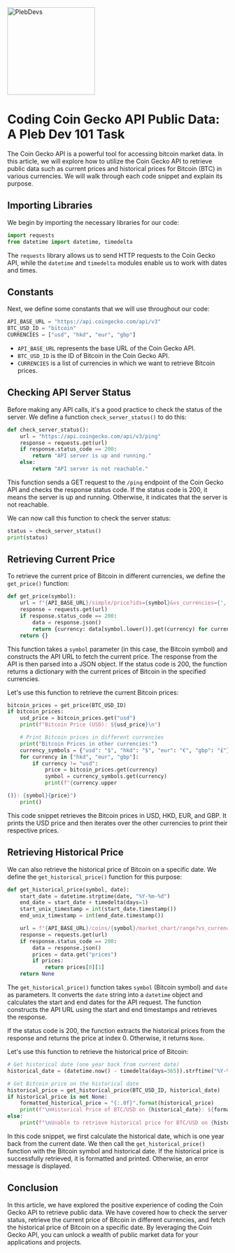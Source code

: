 <img src="https://plebdevs-org.github.io/images/plebdevs.jpg" alt="PlebDevs" width="200" height="200">


# Coding Coin Gecko API Public Data: A Pleb Dev 101 Task 

The Coin Gecko API is a powerful tool for accessing bitcoin market data. In this article, we will explore how to utilize the Coin Gecko API to retrieve public data such as current prices and historical prices for Bitcoin (BTC) in various currencies. We will walk through each code snippet and explain its purpose.

## Importing Libraries

We begin by importing the necessary libraries for our code:

```python
import requests
from datetime import datetime, timedelta
```

The `requests` library allows us to send HTTP requests to the Coin Gecko API, while the `datetime` and `timedelta` modules enable us to work with dates and times.

## Constants

Next, we define some constants that we will use throughout our code:

```python
API_BASE_URL = "https://api.coingecko.com/api/v3"
BTC_USD_ID = "bitcoin"
CURRENCIES = ["usd", "hkd", "eur", "gbp"]
```

- `API_BASE_URL` represents the base URL of the Coin Gecko API.
- `BTC_USD_ID` is the ID of Bitcoin in the Coin Gecko API.
- `CURRENCIES` is a list of currencies in which we want to retrieve Bitcoin prices.

## Checking API Server Status

Before making any API calls, it's a good practice to check the status of the server. We define a function `check_server_status()` to do this:

```python
def check_server_status():
    url = "https://api.coingecko.com/api/v3/ping"
    response = requests.get(url)
    if response.status_code == 200:
        return "API server is up and running."
    else:
        return "API server is not reachable."
```

This function sends a GET request to the `/ping` endpoint of the Coin Gecko API and checks the response status code. If the status code is 200, it means the server is up and running. Otherwise, it indicates that the server is not reachable.

We can now call this function to check the server status:

```python
status = check_server_status()
print(status)
```

## Retrieving Current Price

To retrieve the current price of Bitcoin in different currencies, we define the `get_price()` function:

```python
def get_price(symbol):
    url = f"{API_BASE_URL}/simple/price?ids={symbol}&vs_currencies={','.join(CURRENCIES)}"
    response = requests.get(url)
    if response.status_code == 200:
        data = response.json()
        return {currency: data[symbol.lower()].get(currency) for currency in CURRENCIES}
    return {}
```

This function takes a `symbol` parameter (in this case, the Bitcoin symbol) and constructs the API URL to fetch the current price. The response from the API is then parsed into a JSON object. If the status code is 200, the function returns a dictionary with the current prices of Bitcoin in the specified currencies.

Let's use this function to retrieve the current Bitcoin prices:

```python
bitcoin_prices = get_price(BTC_USD_ID)
if bitcoin_prices:
    usd_price = bitcoin_prices.get("usd")
    print(f"Bitcoin Price (USD): ${usd_price}\n")

    # Print Bitcoin prices in different currencies
    print("Bitcoin Prices in other currencies:")
    currency_symbols = {"usd": "$", "hkd": "$", "eur": "€", "gbp": "£"}
    for currency in ["hkd", "eur", "gbp"]:
        if currency != "usd":
            price = bitcoin_prices.get(currency)
            symbol = currency_symbols.get(currency)
            print(f"{currency.upper

()}: {symbol}{price}")
    print()
```

This code snippet retrieves the Bitcoin prices in USD, HKD, EUR, and GBP. It prints the USD price and then iterates over the other currencies to print their respective prices.

## Retrieving Historical Price

We can also retrieve the historical price of Bitcoin on a specific date. We define the `get_historical_price()` function for this purpose:

```python
def get_historical_price(symbol, date):
    start_date = datetime.strptime(date, "%Y-%m-%d")
    end_date = start_date + timedelta(days=1)
    start_unix_timestamp = int(start_date.timestamp())
    end_unix_timestamp = int(end_date.timestamp())

    url = f"{API_BASE_URL}/coins/{symbol}/market_chart/range?vs_currency=usd&from={start_unix_timestamp}&to={end_unix_timestamp}"
    response = requests.get(url)
    if response.status_code == 200:
        data = response.json()
        prices = data.get("prices")
        if prices:
            return prices[0][1]
    return None
```

The `get_historical_price()` function takes `symbol` (Bitcoin symbol) and `date` as parameters. It converts the `date` string into a `datetime` object and calculates the start and end dates for the API request. The function constructs the API URL using the start and end timestamps and retrieves the response.

If the status code is 200, the function extracts the historical prices from the response and returns the price at index 0. Otherwise, it returns `None`.

Let's use this function to retrieve the historical price of Bitcoin:

```python
# Get historical date (one year back from current date)
historical_date = (datetime.now() - timedelta(days=365)).strftime("%Y-%m-%d")

# Get Bitcoin price on the historical date
historical_price = get_historical_price(BTC_USD_ID, historical_date)
if historical_price is not None:
    formatted_historical_price = "{:.0f}".format(historical_price)
    print(f"\nHistorical Price of BTC/USD on {historical_date}: ${formatted_historical_price}")
else:
    print(f"\nUnable to retrieve historical price for BTC/USD on {historical_date}")
```

In this code snippet, we first calculate the historical date, which is one year back from the current date. We then call the `get_historical_price()` function with the Bitcoin symbol and historical date. If the historical price is successfully retrieved, it is formatted and printed. Otherwise, an error message is displayed.

## Conclusion

In this article, we have explored the positive experience of coding the Coin Gecko API to retrieve public data. We have covered how to check the server status, retrieve the current price of Bitcoin in different currencies, and fetch the historical price of Bitcoin on a specific date. By leveraging the Coin Gecko API, you can unlock a wealth of public market data for your applications and projects.





